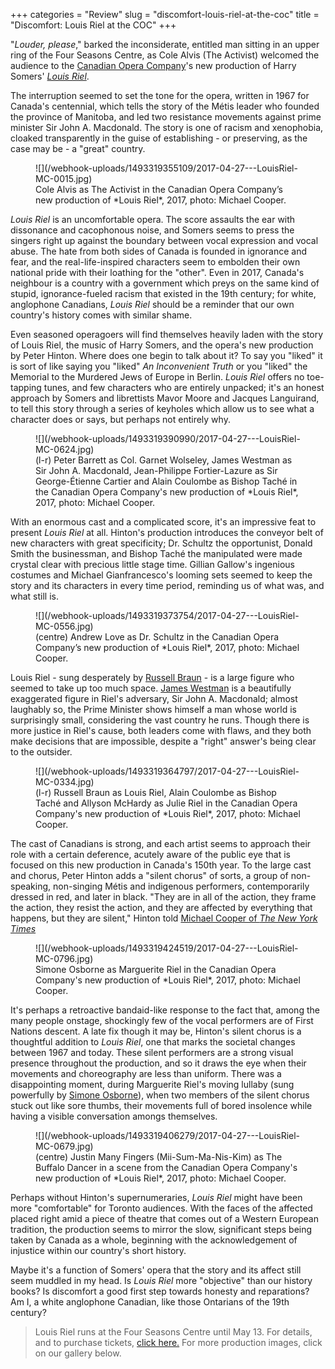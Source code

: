 +++
categories = "Review"
slug = "discomfort-louis-riel-at-the-coc"
title = "Discomfort: Louis Riel at the COC"
+++

"*Louder, please*," barked the inconsiderate, entitled man sitting in an upper ring of the Four Seasons Centre, as Cole Alvis (The Activist) welcomed the audience to the [Canadian Opera Company](/scene/companies/canadian-opera-company/)'s new production of Harry Somers' [*Louis Riel*](http://www.coc.ca/PerformancesAndTickets/1617Season/LouisRiel.aspx).

The interruption seemed to set the tone for the opera, written in 1967 for Canada's centennial, which tells the story of the Métis leader who founded the province of Manitoba, and led two resistance movements against prime minister Sir John A. Macdonald. The story is one of racism and xenophobia, cloaked transparently in the guise of establishing - or preserving, as the case may be - a "great" country.

<figure data-type="image">
![](/webhook-uploads/1493319355109/2017-04-27---LouisRiel-MC-0015.jpg)
<figcaption>Cole Alvis as The Activist in the Canadian Opera Company’s new production of *Louis Riel*, 2017, photo: Michael Cooper.</figcaption>
</figure>

*Louis Riel* is an uncomfortable opera. The score assaults the ear with dissonance and cacophonous noise, and Somers seems to press the singers right up against the boundary between vocal expression and vocal abuse. The hate from both sides of Canada is founded in ignorance and fear, and the real-life-inspired characters seem to embolden their own national pride with their loathing for the "other". Even in 2017, Canada's neighbour is a country with a government which preys on the same kind of stupid, ignorance-fueled racism that existed in the 19th century; for white, anglophone Canadians, *Louis Riel* should be a reminder that our own country's history comes with similar shame.

Even seasoned operagoers will find themselves heavily laden with the story of Louis Riel, the music of Harry Somers, and the opera's new production by Peter Hinton. Where does one begin to talk about it? To say you "liked" it is sort of like saying you "liked" *An Inconvenient Truth* or you "liked" the Memorial to the Murdered Jews of Europe in Berlin. *Louis Riel* offers no toe-tapping tunes, and few characters who are entirely unpacked; it's an honest approach by Somers and librettists Mavor Moore and Jacques Languirand, to tell this story through a series of keyholes which allow us to see what a character does or says, but perhaps not entirely why.

<figure data-type="image">
![](/webhook-uploads/1493319390990/2017-04-27---LouisRiel-MC-0624.jpg)
<figcaption>(l-r) Peter Barrett as Col. Garnet Wolseley, James Westman as Sir John A. Macdonald, Jean-Philippe Fortier-Lazure as Sir George-Étienne Cartier and Alain Coulombe as Bishop Taché in the Canadian Opera Company's new production of *Louis Riel*, 2017, photo: Michael Cooper.</figcaption>
</figure>

With an enormous cast and a complicated score, it's an impressive feat to present *Louis Riel* at all. Hinton's production introduces the conveyor belt of new characters with great specificity; Dr. Schultz the opportunist, Donald Smith the businessman, and Bishop Taché the manipulated were made crystal clear with precious little stage time. Gillian Gallow's ingenious costumes and Michael Gianfrancesco's looming sets seemed to keep the story and its characters in every time period, reminding us of what was, and what still is.

<figure data-type="image">
![](/webhook-uploads/1493319373754/2017-04-27---LouisRiel-MC-0556.jpg)
<figcaption>(centre) Andrew Love as Dr. Schultz in the Canadian Opera Company’s new production of *Louis Riel*, 2017, photo: Michael Cooper.</figcaption>
</figure>

Louis Riel - sung desperately by [Russell Braun](/scene/people/russell-braun/) - is a large figure who seemed to take up too much space. [James Westman](/scene/people/james-westman/) is a beautifully exaggerated figure in Riel's adversary, Sir John A. Macdonald; almost laughably so, the Prime Minister shows himself a man whose world is surprisingly small, considering the vast country he runs. Though there is more justice in Riel's cause, both leaders come with flaws, and they both make decisions that are impossible, despite a "right" answer's being clear to the outsider.

<figure data-type="image">
![](/webhook-uploads/1493319364797/2017-04-27---LouisRiel-MC-0334.jpg)
<figcaption>(l-r) Russell Braun as Louis Riel, Alain Coulombe as Bishop Taché and Allyson McHardy as Julie Riel in the Canadian Opera Company's new production of *Louis Riel*, 2017, photo: Michael Cooper.</figcaption>
</figure>

The cast of Canadians is strong, and each artist seems to approach their role with a certain deference, acutely aware of the public eye that is focused on this new production in Canada's 150th year. To the large cast and chorus, Peter Hinton adds a "silent chorus" of sorts, a group of non-speaking, non-singing Métis and indigenous performers, contemporarily dressed in red, and later in black. "They are in all of the action, they frame the action, they resist the action, and they are affected by everything that happens, but they are silent," Hinton told [Michael Cooper of *The New York Times*](https://www.nytimes.com/2017/04/19/arts/music/canada-turns-150-but-a-silent-chorus-isnt-celebrating.html)

<figure data-type="image">
![](/webhook-uploads/1493319424519/2017-04-27---LouisRiel-MC-0796.jpg)
<figcaption>Simone Osborne as Marguerite Riel in the Canadian Opera Company's new production of *Louis Riel*, 2017, photo: Michael Cooper.</figcaption>
</figure>

It's perhaps a retroactive bandaid-like response to the fact that, among the many people onstage, shockingly few of the vocal performers are of First Nations descent. A late fix though it may be, Hinton's silent chorus is a thoughtful addition to *Louis Riel*, one that marks the societal changes between 1967 and today. These silent performers are a strong visual presence throughout the production, and so it draws the eye when their movements and choreography are less than uniform. There was a disappointing moment, during Marguerite Riel's moving lullaby (sung powerfully by [Simone Osborne](/scene/people/simone-osborne/)), when two members of the silent chorus stuck out like sore thumbs, their movements full of bored insolence while having a visible conversation amongs themselves.

<figure data-type="image">
![](/webhook-uploads/1493319406279/2017-04-27---LouisRiel-MC-0679.jpg)
<figcaption>(centre) Justin Many Fingers (Mii-Sum-Ma-Nis-Kim) as The Buffalo Dancer in a scene from the Canadian Opera Company's new production of *Louis Riel*, 2017, photo: Michael Cooper.</figcaption>
</figure>

Perhaps without Hinton's supernumeraries, *Louis Riel* might have been more "comfortable" for Toronto audiences. With the faces of the affected placed right amid a piece of theatre that comes out of a Western European tradition, the production seems to mirror the slow, significant steps being taken by Canada as a whole, beginning with the acknowledgement of injustice within our country's short history.

Maybe it's a function of Somers' opera that the story and its affect still seem muddled in my head. Is *Louis Riel* more "objective" than our history books? Is discomfort a good first step towards honesty and reparations? Am I, a white anglophone Canadian, like those Ontarians of the 19th century?

>Louis Riel runs at the Four Seasons Centre until May 13. For details, and to purchase tickets, [click here.](http://www.coc.ca/PerformancesAndTickets/1617Season/LouisRiel.aspx) For more production images, click on our gallery below.
